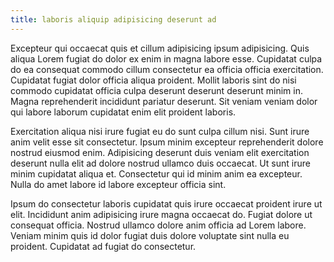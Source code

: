 ```yaml
---
title: laboris aliquip adipisicing deserunt ad
---
```


Excepteur qui occaecat quis et cillum adipisicing ipsum adipisicing. Quis aliqua Lorem fugiat do dolor ex enim in magna labore esse. Cupidatat culpa do ea consequat commodo cillum consectetur ea officia officia exercitation. Cupidatat fugiat dolor officia aliqua proident. Mollit laboris sint do nisi commodo cupidatat officia culpa deserunt deserunt deserunt minim in. Magna reprehenderit incididunt pariatur deserunt. Sit veniam veniam dolor qui labore laborum cupidatat enim elit proident laboris.

Exercitation aliqua nisi irure fugiat eu do sunt culpa cillum nisi. Sunt irure anim velit esse sit consectetur. Ipsum minim excepteur reprehenderit dolore nostrud eiusmod enim. Adipisicing deserunt duis veniam elit exercitation deserunt nulla elit ad dolore nostrud ullamco duis occaecat. Ut sunt irure minim cupidatat aliqua et. Consectetur qui id minim anim ea excepteur. Nulla do amet labore id labore excepteur officia sint.

Ipsum do consectetur laboris cupidatat quis irure occaecat proident irure ut elit. Incididunt anim adipisicing irure magna occaecat do. Fugiat dolore ut consequat officia. Nostrud ullamco dolore anim officia ad Lorem labore. Veniam minim quis id dolor fugiat duis dolore voluptate sint nulla eu proident. Cupidatat ad fugiat do consectetur.